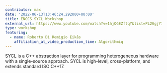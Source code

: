 ```yaml
---
contributor: max
date: '2022-06-13T13:46:24.292000+00:00'
title: ENCCS SYCL Workshop
external_url: https://www.youtube.com/watch?v=1hjQGEZftqY&list=PL2GgjY1xUzfANp_kApcsnbZxbXxKVcNMT
type: workshop
featuring:
  - name: Roberto Di Remigio Eikås
    affiliation_at_video_production_time: Algorithmiq
---
```


SYCL is a C++ abstraction layer for programming heterogeneous hardware with a single-source approach. SYCL is
high-level, cross-platform, and extends standard ISO C++17.
